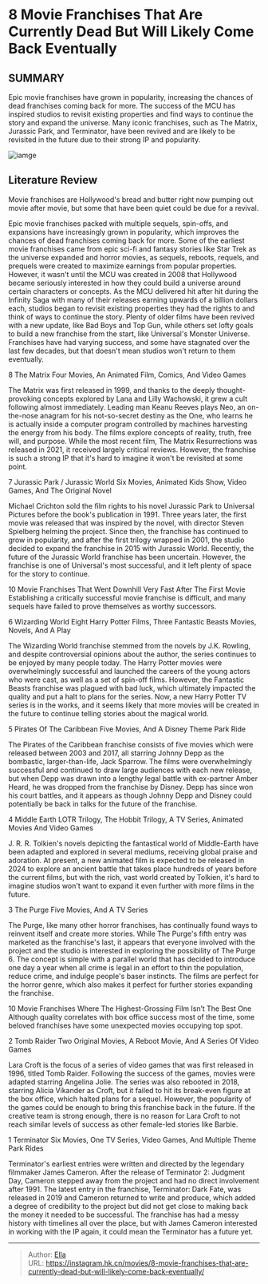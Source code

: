 # 8 Movie Franchises That Are Currently Dead But Will Likely Come Back Eventually


## SUMMARY 


 Epic movie franchises have grown in popularity, increasing the chances of dead franchises coming back for more. 
 The success of the MCU has inspired studios to revisit existing properties and find ways to continue the story and expand the universe. 
 Many iconic franchises, such as The Matrix, Jurassic Park, and Terminator, have been revived and are likely to be revisited in the future due to their strong IP and popularity. 

![iamge](https://static1.srcdn.com/wordpress/wp-content/uploads/2024/01/movie-franchises-dead-will-come-back.jpg)

## Literature Review

Movie franchises are Hollywood&#39;s bread and butter right now pumping out movie after movie, but some that have been quiet could be due for a revival.




Epic movie franchises packed with multiple sequels, spin-offs, and expansions have increasingly grown in popularity, which improves the chances of dead franchises coming back for more. Some of the earliest movie franchises came from epic sci-fi and fantasy stories like Star Trek as the universe expanded and horror movies, as sequels, reboots, requels, and prequels were created to maximize earnings from popular properties. However, it wasn&#39;t until the MCU was created in 2008 that Hollywood became seriously interested in how they could build a universe around certain characters or concepts.
As the MCU delivered hit after hit during the Infinity Saga with many of their releases earning upwards of a billion dollars each, studios began to revisit existing properties they had the rights to and think of ways to continue the story. Plenty of older films have been revived with a new update, like Bad Boys and Top Gun, while others set lofty goals to build a new franchise from the start, like Universal&#39;s Monster Universe. Franchises have had varying success, and some have stagnated over the last few decades, but that doesn&#39;t mean studios won&#39;t return to them eventually.









 








 8  The Matrix 
Four Movies, An Animated Film, Comics, And Video Games


 







The Matrix was first released in 1999, and thanks to the deeply thought-provoking concepts explored by Lana and Lilly Wachowski, it grew a cult following almost immediately. Leading man Keanu Reeves plays Neo, an on-the-nose anagram for his not-so-secret destiny as the One, who learns he is actually inside a computer program controlled by machines harvesting the energy from his body. The films explore concepts of reality, truth, free will, and purpose. While the most recent film, The Matrix Resurrections was released in 2021, it received largely critical reviews. However, the franchise is such a strong IP that it&#39;s hard to imagine it won&#39;t be revisited at some point.





 7  Jurassic Park / Jurassic World 
Six Movies, Animated Kids Show, Video Games, And The Original Novel
        

Michael Crichton sold the film rights to his novel Jurassic Park to Universal Pictures before the book&#39;s publication in 1991. Three years later, the first movie was released that was inspired by the novel, with director Steven Spielberg helming the project. Since then, the franchise has continued to grow in popularity, and after the first trilogy wrapped in 2001, the studio decided to expand the franchise in 2015 with Jurassic World. Recently, the future of the Jurassic World franchise has been uncertain. However, the franchise is one of Universal&#39;s most successful, and it left plenty of space for the story to continue.
            
 
 10 Movie Franchises That Went Downhill Very Fast After The First Movie 
Establishing a critically successful movie franchise is difficult, and many sequels have failed to prove themselves as worthy successors.








 6  Wizarding World 
Eight Harry Potter Films, Three Fantastic Beasts Movies, Novels, And A Play
        

The Wizarding World franchise stemmed from the novels by J.K. Rowling, and despite controversial opinions about the author, the series continues to be enjoyed by many people today. The Harry Potter movies were overwhelmingly successful and launched the careers of the young actors who were cast, as well as a set of spin-off films. However, the Fantastic Beasts franchise was plagued with bad luck, which ultimately impacted the quality and put a halt to plans for the series. Now, a new Harry Potter TV series is in the works, and it seems likely that more movies will be created in the future to continue telling stories about the magical world.





 5  Pirates Of The Caribbean 
Five Movies, And A Disney Theme Park Ride
        

The Pirates of the Caribbean franchise consists of five movies which were released between 2003 and 2017, all starring Johnny Depp as the bombastic, larger-than-life, Jack Sparrow. The films were overwhelmingly successful and continued to draw large audiences with each new release, but when Depp was drawn into a lengthy legal battle with ex-partner Amber Heard, he was dropped from the franchise by Disney. Depp has since won his court battles, and it appears as though Johnny Depp and Disney could potentially be back in talks for the future of the franchise.





 4  Middle Earth 
LOTR Trilogy, The Hobbit Trilogy, A TV Series, Animated Movies And Video Games


 







J. R. R. Tolkien&#39;s novels depicting the fantastical world of Middle-Earth have been adapted and explored in several mediums, receiving global praise and adoration. At present, a new animated film is expected to be released in 2024 to explore an ancient battle that takes place hundreds of years before the current films, but with the rich, vast world created by Tolkien, it&#39;s hard to imagine studios won&#39;t want to expand it even further with more films in the future.





 3  The Purge 
Five Movies, And A TV Series
        

The Purge, like many other horror franchises, has continually found ways to reinvent itself and create more stories. While The Purge&#39;s fifth entry was marketed as the franchise&#39;s last, it appears that everyone involved with the project and the studio is interested in exploring the possibility of The Purge 6. The concept is simple with a parallel world that has decided to introduce one day a year when all crime is legal in an effort to thin the population, reduce crime, and indulge people&#39;s baser instincts. The films are perfect for the horror genre, which also makes it perfect for further stories expanding the franchise.
            
 
 10 Movie Franchises Where The Highest-Grossing Film Isn’t The Best One 
Although quality correlates with box office success most of the time, some beloved franchises have some unexpected movies occupying top spot.








 2  Tomb Raider 
Two Original Movies, A Reboot Movie, And A Series Of Video Games
        

Lara Croft is the focus of a series of video games that was first released in 1996, titled Tomb Raider. Following the success of the games, movies were adapted starring Angelina Jolie. The series was also rebooted in 2018, starring Alicia Vikander as Croft, but it failed to hit its break-even figure at the box office, which halted plans for a sequel. However, the popularity of the games could be enough to bring this franchise back in the future. If the creative team is strong enough, there is no reason for Lara Croft to not reach similar levels of success as other female-led stories like Barbie.





 1  Terminator 
Six Movies, One TV Series, Video Games, And Multiple Theme Park Rides
        

Terminator&#39;s earliest entries were written and directed by the legendary filmmaker James Cameron. After the release of Terminator 2: Judgment Day, Cameron stepped away from the project and had no direct involvement after 1991. The latest entry in the franchise, Terminator: Dark Fate, was released in 2019 and Cameron returned to write and produce, which added a degree of credibility to the project but did not get close to making back the money it needed to be successful. The franchise has had a messy history with timelines all over the place, but with James Cameron interested in working with the IP again, it could mean the Terminator has a future yet. 

---

> Author: [Ella](https://instagram.hk.cn/)  
> URL: https://instagram.hk.cn/movies/8-movie-franchises-that-are-currently-dead-but-will-likely-come-back-eventually/  

